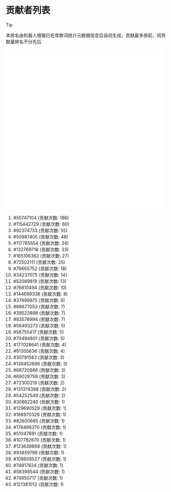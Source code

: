 # 贡献者列表

> [!TIP]
> 本排名由机器人根据已在库歌词统计元数据信息后自动生成，贡献最多排前，同贡献量排名不分先后

![贡献者头像画廊](./CONTRIBUTORS.svg)

1. #50747104 (贡献次数: 186)
2. #115442729 (贡献次数: 60)
3. #92374733 (贡献次数: 55)
4. #50987405 (贡献次数: 48)
5. #117785554 (贡献次数: 34)
6. #132769718 (贡献次数: 33)
7. #165106362 (贡献次数: 27)
8. #72502111 (贡献次数: 25)
9. #79665752 (贡献次数: 18)
10. #34237075 (贡献次数: 14)
11. #52089819 (贡献次数: 13)
12. #76810494 (贡献次数: 10)
13. #144699338 (贡献次数: 8)
14. #37899975 (贡献次数: 8)
15. #68677053 (贡献次数: 7)
16. #39523898 (贡献次数: 7)
17. #83578994 (贡献次数: 7)
18. #56493273 (贡献次数: 5)
19. #56755417 (贡献次数: 5)
20. #70494801 (贡献次数: 5)
21. #177028641 (贡献次数: 4)
22. #91305636 (贡献次数: 4)
23. #30791583 (贡献次数: 3)
24. #139452696 (贡献次数: 3)
25. #68720986 (贡献次数: 3)
26. #69028759 (贡献次数: 3)
27. #72300219 (贡献次数: 2)
28. #131374398 (贡献次数: 2)
29. #54252549 (贡献次数: 2)
30. #30862240 (贡献次数: 1)
31. #129690529 (贡献次数: 1)
32. #166970328 (贡献次数: 1)
33. #82600685 (贡献次数: 1)
34. #178468370 (贡献次数: 1)
35. #51047891 (贡献次数: 1)
36. #107782670 (贡献次数: 1)
37. #123639898 (贡献次数: 1)
38. #93859788 (贡献次数: 1)
39. #109809527 (贡献次数: 1)
40. #74817824 (贡献次数: 1)
41. #58398544 (贡献次数: 1)
42. #74950717 (贡献次数: 1)
43. #121381012 (贡献次数: 1)
